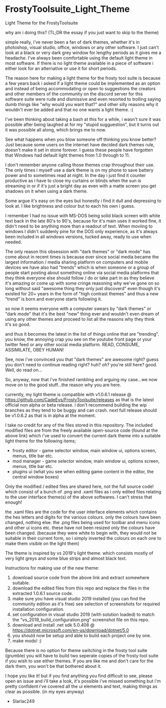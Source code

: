# FrostyToolsuite_Light_Theme
Light Theme for the FrostyToolsuite

why am i doing this? (TL;DR the essay if you just want to skip to the theme)

simple really, i've never been a fan of dark themes, whether it's in photoshop, visual studio, office, windows or any other software. I just can't look at a black or very dark grey window for lengthy periods as it gives me a headache. I've always been comfortable using the default light theme in most software.
If there is no light theme available in a piece of software i either look for an alternative or use it for short periods.

The reason here for making a light theme for the frosty tool suite is because a few years back i asked if a light theme could be implemented as an option and instead
of being accommodating or open to suggestions the creators and other members of the community on the discord server for this software suite were rude and dismissive and even resorted to trolling saying dumb things like "why would you want that?" and other silly reasons why it wouldn't ever be added and that no one wants a light theme. :(

I've been thinking about taking a bash at this for a while, i wasn't sure it was possible after being laughed at for my "stupid sugguestion", but it turns out it was possible all along, which brings me to now. 

See what happens when you blow someone off thinking you know better? Just because some users on the internet have decided dark themes rule, doesn't make it set in stone forever. I guess these people have forgotten that Windows had default light themes from 1.0 through to 11.

I don't remember anyone calling those themes crap throughout their use. The only times i myself use a dark theme is on my phone to save battery power and to sometimes read at night. In the day i just find it counter productive as i have to close my curtains or blinds when the sun is streaming in or if it's just a bright day as even with a matte screen you get shadows on it when using a dark theme. 

Some argue it's easy on the eyes but honestly i find it dull and depressing to look at. I like brightness and colour but to each his own i guess. 

I remember I had no issue with MS-DOS being solid black screen with white text back in the late 80's to 90's, because for it's main uses it worked fine, it didn't need to be anything more than a readout of text. When moviing to windows I didn't suddenly pine for the DOS only experience, as it's always been included in all windows versions, tucked away, ready to use when needed. 

The only reason this obsession with "dark themes" or "dark mode" has come about in recent times is because ever since social media became the largest information / media sharing platform on computers and mobile devices we have also had "trends" which is when someone or a group of people start posting about something online via social media platforms that they think everyone else should follow / do or take part in as they believe it's amazing or come up with some cringe reasoning why we've gone on so long without said "awesome thing they only just discoverd" even though it's existed for 20+ years in the form of "high contrast themes" and thus a new "trend" is born and everyone starts following it.

so now it seems everyone with a computer swears by "dark themes" or "dark mode" that it's the best "new" thing ever and wouldn't even dream of using any other themes and proceed to list all the reasons why they think it's so good.

and thus it becomes the latest in the list of things online that are "trending". you know, the annoying crap you see on the youtube front page or your twitter feed or any other social media platform. READ, CONSUME, ASSIMILATE, OBEY HUMAN!

See, now i've convinced you that "dark themes" are awesome right? guess you don't need to continue reading right? huh? oh? you're still here? good. Well, do read on...

So, anyway, now that i've finished rambling and arguing my case...we now move on to the good stuff...the reason why you are here.

currently, my light theme is compatible with v1.0.6.1 release @ https://github.com/CadeEvs/FrostyToolsuite/releases
as that is the latest official non alpha or beta release. i don't recommend building the wip branches as they tend to be buggy and can crash.
next full release should be v1.0.6.2 as that is in alpha at the moment.

I take no credit for any of the files stored in this repository. The included modified files are from the freely available open-source code (found at the above link)
which i've used to convert the current dark theme into a suitable light theme for the following items;

- frosty editor - game selector window, main window ui, options screen, menus, title bar etc.
- mod manager - game selector window, main window ui, options screen, menus, title bar etc. 
- plugins ui (what you see when editing game content in the editor, the central window boxes)

Only the modified / edited files are shared here, not the full source code!
which consist of a bunch of .png and .xaml files as i only edited files relating to the user interface theme(s) of the above softwares. I can't stress that enough!

the .xaml files are the code for the user interface elements which contains the hex letters and digits for the various colours. only the colours have been changed, nothing else.
the .png files being used for toolbar and menu icons and other ui icons etc. these have not been resized only the colours have been changed. 
(because they were white to begin with, they would not be suitable in their current form, so i simply inverted the colours on each one to make them visible on the light them)

The theme is inspired by vs 2019's light theme. which consists mostly of very light greys and some blue strips and almost black text.

Instructions for making use of the new theme:

1. download source code from the above link and extract somewhere suitable.
2. download the edited files from this repo and replace the files in the extracted 1.0.6.1 source code.
3. make sure you have visual studio 2019 installed (you can find the community edition as it's free) see selection of screenshots for required installation configuration.
4. set configuration in visual studio 2019 (with solution loaded) to match the "vs_2019_build_configuration.png" screenshot file on this repo.
5. download and install .net sdk 5.0.408 @ https://dotnet.microsoft.com/en-us/download/dotnet/5.0
6. you should now be setup and able to build each project one by one.
7. make mods! :)

Because there is no option for theme switching in the frosty tool suite (grumble) you will have to build two seperate copies of the frosty tool suite if you wish to use either themes. If you are like me and don't care for the dark them, you won't be that bothered about it.

I hope you like it! but if you find anything you find difficult to see, please open an issue and i'll take a look, it's possible i've missed something but i'm pretty
confident i've covered all the ui elements and text, making things as clear as possible. (in my eyes anyway)

- Slarlac249
